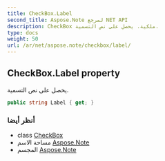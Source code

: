 ```yaml
---
title: CheckBox.Label
second_title: Aspose.Note لمرجع NET API
description: CheckBox ملكية. يحصل على نص التسمية.
type: docs
weight: 50
url: /ar/net/aspose.note/checkbox/label/
---
```

## CheckBox.Label property

يحصل على نص التسمية.

```csharp
public string Label { get; }
```

### أنظر أيضا

* class [CheckBox](../)
* مساحة الاسم [Aspose.Note](../../checkbox/)
* المجسم [Aspose.Note](../../../)


